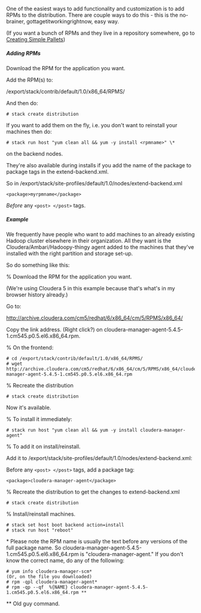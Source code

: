 One of the easiest ways to add functionality and customization is to add RPMs to the distribution. There are couple ways to do this - this is the no-brainer, gottagetitworkingrightnow, easy way.

(If you want a bunch of RPMs and they live in a repository somewhere, go to [Creating Simple Pallets](https://github.com/StackIQ/stacki/wiki/Creating-Simple-(Package-based)-Pallets))

##### Adding RPMs

Download the RPM for the application you want.

Add the RPM(s) to:

/export/stack/contrib/default/1.0/x86_64/RPMS/

And then do:
```
# stack create distribution
```

If you want to add them on the fly, i.e. you don't want to reinstall your machines then do:
```
# stack run host "yum clean all && yum -y install <rpmname>" \*
```

on the backend nodes. 

They're also available during installs if you add the name of the package to package tags in the extend-backend.xml.

So in /export/stack/site-profiles/default/1.0/nodes/extend-backend.xml
```
<package>myrpmname</package>
```
_Before_ any `<post> </post>` tags.

##### Example

We frequently have people who want to add machines to an already existing Hadoop cluster elsewhere in their organization. All they want is the Cloudera/Ambari/Hadoopy-thingy agent added to the machines that they've installed with the right partition and storage set-up. 

So do something like this:

% Download the RPM for the application you want.

(We're using Cloudera 5 in this example because that's what's in my browser history already.)

Go to:

http://archive.cloudera.com/cm5/redhat/6/x86_64/cm/5/RPMS/x86_64/

Copy the link address. (Right click?) on cloudera-manager-agent-5.4.5-1.cm545.p0.5.el6.x86_64.rpm.

% On the frontend:
```
# cd /export/stack/contrib/default/1.0/x86_64/RPMS/
# wget http://archive.cloudera.com/cm5/redhat/6/x86_64/cm/5/RPMS/x86_64/cloudera-manager-agent-5.4.5-1.cm545.p0.5.el6.x86_64.rpm
```

% Recreate the distribution
```
# stack create distribution
```

Now it's available. 

% To install it immediately:
```
# stack run host "yum clean all && yum -y install cloudera-manager-agent"
```

% To add it on install/reinstall. 

Add it to /export/stack/site-profiles/default/1.0/nodes/extend-backend.xml:

Before any `<post> </post>` tags, add a package tag:
```
<package>cloudera-manager-agent</package>
```

% Recreate the distribution to get the changes to extend-backend.xml
```
# stack create distribution
```

% Install/reinstall machines. 
```
# stack set host boot backend action=install
# stack run host "reboot"
```

\* Please note the RPM name is usually the text before any versions of the full package name. So cloudera-manager-agent-5.4.5-1.cm545.p0.5.el6.x86_64.rpm is "cloudera-manager-agent." If you don't know the correct name, do any of the following:
```
# yum info cloudera-manager-scm*
(Or, on the file you downloaded)
# rpm -qpl cloudera-manager-agent* 
# rpm -qp --qf  %{NAME} cloudera-manager-agent-5.4.5-1.cm545.p0.5.el6.x86_64.rpm **
```

** Old guy command.
